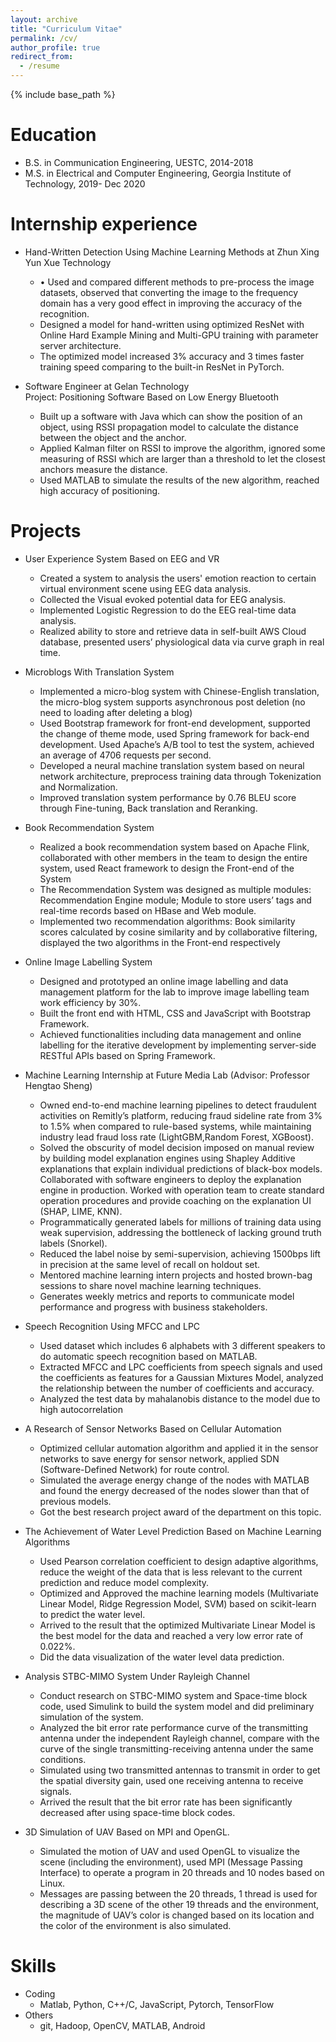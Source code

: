 ```yaml
---
layout: archive
title: "Curriculum Vitae"
permalink: /cv/
author_profile: true
redirect_from:
  - /resume
---
```


{% include base_path %}

Education
======
* B.S. in Communication Engineering, UESTC, 2014-2018
* M.S. in Electrical and Computer Engineering, Georgia Institute of Technology, 2019- Dec 2020  

Internship experience
======
* Hand-Written Detection Using Machine Learning Methods at Zhun Xing Yun Xue Technology             
  * •	Used and compared different methods to pre-process the image datasets, observed that converting the image to the frequency domain has a very good effect in improving the accuracy of the recognition.
  * Designed a model for hand-written using optimized ResNet with Online Hard Example Mining and Multi-GPU training with parameter server architecture.
  * The optimized model increased 3% accuracy and 3 times faster training speed comparing to the built-in ResNet in PyTorch. 
            
            
* Software Engineer at Gelan Technology                                                                  
  Project: Positioning Software Based on Low Energy Bluetooth   
  * Built up a software with Java which can show the position of an object, using RSSI propagation model to calculate the distance between the object and the anchor.
  * Applied Kalman filter on RSSI to improve the algorithm, ignored some measuring of RSSI which are larger than a threshold to let the closest anchors measure the distance.
  * Used MATLAB to simulate the results of the new algorithm, reached high accuracy of positioning.          



Projects
======     

* User Experience System Based on EEG and VR                         
  * Created a system to analysis the users' emotion reaction to certain virtual environment scene using EEG data analysis.
  * Collected the Visual evoked potential data for EEG analysis.
  * Implemented Logistic Regression to do the EEG real-time data analysis. 
  * Realized ability to store and retrieve data in self-built AWS Cloud database, presented users’ physiological data via curve graph in real time.       
  
  
* Microblogs With Translation System                                                                                       
  *	Implemented a micro-blog system with Chinese-English translation, the micro-blog system supports asynchronous post deletion (no need to loading after deleting a blog)  
  *	Used Bootstrap framework for front-end development, supported the change of theme mode, used Spring framework for back-end development. Used Apache’s A/B tool to test the system, achieved an average of 4706 requests per second.    
  *	Developed a neural machine translation system based on neural network architecture, preprocess training data through Tokenization and Normalization.   
  *	Improved translation system performance by 0.76 BLEU score through Fine-tuning, Back translation and Reranking.       


* Book Recommendation System                                                                                       
  *	Realized a book recommendation system based on Apache Flink, collaborated with other members in the team to design the entire system, used React framework to design the Front-end of the System        
  *	The Recommendation System was designed as multiple modules: Recommendation Engine module; Module to store users’ tags and real-time records based on HBase and Web module.         
  *	Implemented two recommendation algorithms: Book similarity scores calculated by cosine similarity and by collaborative filtering, displayed the two algorithms in the Front-end respectively            
  
  
  
  
* Online Image Labelling System                                                                                       
  *	Designed and prototyped an online image labelling and data management platform for the lab to improve image labelling team work efficiency by 30%.             
  *	Built the front end with HTML, CSS and JavaScript with Bootstrap Framework.                      
  *	Achieved functionalities including data management and online labelling for the iterative development by implementing server-side RESTful APIs based on Spring Framework.           
  
  
  
  
* Machine Learning Internship at Future Media Lab (Advisor: Professor Hengtao Sheng)                                                                                     
  *	Owned end-to-end machine learning pipelines to detect fraudulent activities on Remitly’s platform, reducing fraud sideline rate from 3% to 1.5% when compared to rule-based systems, while maintaining industry lead fraud loss rate (LightGBM,Random Forest, XGBoost).                  
  *	Solved the obscurity of model decision imposed on manual review by building model explanation engines using Shapley Additive explanations that explain individual predictions of black-box models. Collaborated with software engineers to deploy the explanation engine in production. Worked with operation team to create standard operation procedures and provide coaching on the explanation UI (SHAP, LIME, KNN).                          
  *	Programmatically generated labels for millions of training data using weak supervision, addressing the bottleneck of lacking ground truth labels (Snorkel).     
  * Reduced the label noise by semi-supervision, achieving 1500bps lift in precision at the same level of recall on holdout set.      
  * Mentored machine learning intern projects and hosted brown-bag sessions to share novel machine learning techniques.      
  * Generates weekly metrics and reports to communicate model performance and progress with business stakeholders.       





* Speech Recognition Using MFCC and LPC                                                                                       
  *	Used dataset which includes 6 alphabets with 3 different speakers to do automatic speech recognition based on MATLAB.     
  *	Extracted MFCC and LPC coefficients from speech signals and used the coefficients as features for a Gaussian Mixtures Model, analyzed the relationship between the number of coefficients and accuracy.                              
  *	Analyzed the test data by mahalanobis distance to the model due to high autocorrelation       


* A Research of Sensor Networks Based on Cellular Automation                                                                     
  *	Optimized cellular automation algorithm and applied it in the sensor networks to save energy for sensor network, applied SDN (Software-Defined Network) for route control.      
  *	Simulated the average energy change of the nodes with MATLAB and found the energy decreased of the nodes slower than that of previous models.      
  * Got the best research project award of the department on this topic.      


  
 

* The Achievement of Water Level Prediction Based on Machine Learning Algorithms 
  * Used Pearson correlation coefficient to design adaptive algorithms, reduce the weight of the data that is less relevant to the current prediction and reduce model complexity.
  * Optimized and Approved the machine learning models (Multivariate Linear Model, Ridge Regression Model, SVM) based on scikit-learn to predict the water level. 
  * Arrived to the result that the optimized Multivariate Linear Model is the best model for the data and reached a very low error rate of 0.022%.
  * Did the data visualization of the water level data prediction.            
      
  
     
     
* Analysis STBC-MIMO System Under Rayleigh Channel
  * Conduct research on STBC-MIMO system and Space-time block code, used Simulink to build the system model and did preliminary simulation of the system.
  * Analyzed the bit error rate performance curve of the transmitting antenna under the independent Rayleigh channel, compare with the curve of the single transmitting-receiving antenna under the same conditions.
  * Simulated using two transmitted antennas to transmit in order to get the spatial diversity gain, used one receiving antenna to receive signals.
  * Arrived the result that the bit error rate has been significantly decreased after using space-time block codes. 
  
  
* 3D Simulation of UAV Based on MPI and OpenGL.     
  * Simulated the motion of UAV and used OpenGL to visualize the scene (including the environment), used MPI (Message Passing Interface) to operate a program in 20 threads and 10 nodes based on Linux.      
  * Messages are passing between the 20 threads, 1 thread is used for describing a 3D scene of the other 19 threads and the environment, the magnitude of UAV’s color is changed based on its location and the color of the environment is also simulated.      

                 




Skills
======
* Coding
  * Matlab, Python, C++/C, JavaScript, Pytorch, TensorFlow
* Others 
  * git, Hadoop, OpenCV, MATLAB, Android



